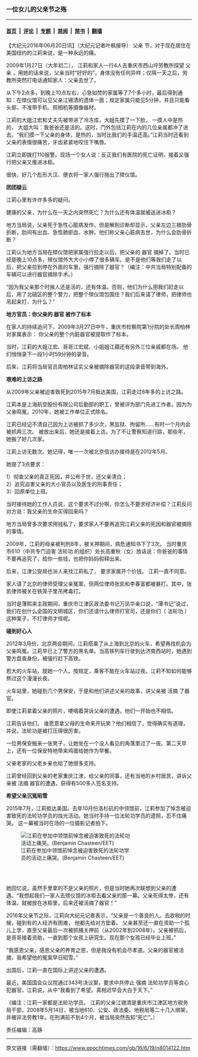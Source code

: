 ### 一位女儿的父亲节之殇

---

#### [首页](../../../..?n8014122) &nbsp;|&nbsp; [评论](../../../../../epoch-comment?n8014122) &nbsp;|&nbsp; [专题](../../../../../epoch-special?n8014122) &nbsp;|&nbsp; [禁闻](../../../../../epoch-news?n8014122) &nbsp;|&nbsp; [禁书](../../../../../books?n8014122) &nbsp;|&nbsp; [翻墙](https://github.com/gfw-breaker/nogfw/blob/master/README.md?n8014122)


<div class="post_content" id="artbody" itemprop="articleBody">
 <!-- article content begin -->
 <p>
  【大纪元2016年06月20日讯】（大纪元记者叶枫报导）
  <ok href="https://www.epochtimes.com/gb/tag/%E7%88%B6%E4%BA%B2.html">
   父亲
  </ok>
  节，对于现在居住在美国纽约的江莉来说，是一种永远的痛。
 </p>
 <p>
  2009年1月27日（大年初二）， 江莉和家人一行4人去重庆市西山坪劳教所探望
  <ok href="https://www.epochtimes.com/gb/tag/%E7%88%B6%E4%BA%B2.html">
   父亲
  </ok>
  ，用她的话来说，父亲当时“好好的”，身体没有任何异样；仅隔一天之后，劳教所突然打电话通知家人：父亲去世了。
 </p>
 <p>
  从下午2点多，到晚上10点左右，心急如焚的家属等了7个多小时，最后得到通知：在殡仪馆可以见父亲江锡清的遗体一面；规定家属只能见5分钟，并且只能看头部，不准带手机、照相机等摄像器材。
 </p>
 <p>
  江莉的大姐江宏和丈夫先被带进了冷冻库，大姐先摸了一下脸， 一摸人中是热的， 大姐大叫：我爸爸还是活的。这时，门外包括江莉在内的几位亲属都冲了进去。“我们摸一下父亲的身体，是热的，当时比我们的手温还高。”江莉当时还看到父亲的表情很痛苦，牙齿紧紧地咬住下嘴唇。
 </p>
 <p>
  江莉立即拨打110报警。现场一个女人说：反正我们有医院的死亡证明，接着又强行把父亲又推进冰柜。
 </p>
 <p>
  很快，好几个彪形大汉、便衣将一家人强行拖出了殡仪馆。
 </p>
 <p>
  <strong>
   团团疑云
  </strong>
 </p>
 <p>
  江莉心里有许许多多的疑问。
 </p>
 <p>
  健康的父亲，为什么在一天之内突然死亡？为什么还有体温就被送进冰柜？
 </p>
 <p>
  地方当局说，父亲死于急性心脏病发作。但是解剖诊断却显示，父亲左边三根肋骨折断，肋间有出血、急性肺瘀血、水肿。他们称父亲心脏病去世，为什么会肋骨折断？
 </p>
 <p>
  江莉认为地方当局在殡仪馆把家属强行拉走以后，把父亲的
  <ok href="https://www.epochtimes.com/gb/tag/%E5%99%A8%E5%AE%98.html">
   器官
  </ok>
  摘掉了。当时已经是晚上10点多，殡仪馆外大大小小停了很多辆车。是不是他们等我们走了以后，把父亲拉到停在外面的车里，强行摘除了器官？（编注：中共当局特别配备的车辆可以进行器官摘除手术。）
 </p>
 <p>
  “因为我父亲那个时候人还是活的，还有体温。否则，他们为什么把我们赶走以后，用了北碚区的整个警力，把整个殡仪馆包围住？我们后来请了律师，把律师也吊起来打，为什么？”
 </p>
 <p>
  <strong>
   地方官员：你父亲的
   <ok href="https://www.epochtimes.com/gb/tag/%E5%99%A8%E5%AE%98.html">
    器官
   </ok>
   被作了标本
  </strong>
 </p>
 <p>
  在家人的持续追问下，2009年3月27日中午，重庆市检察院第1分院的处长周柏林对家属表示： 你父亲的整个内脏器官被提取作了标本。
 </p>
 <p>
  当时，江莉的大姐江宏、哥哥江宏斌、小姐姐江蘋还有另外三位亲戚都在场。 他们悄悄录下一段1小时59分钟的录音。
 </p>
 <p>
  后来，江莉将当局官员周柏林证实父亲被摘除器官的这段录音带到海外。
 </p>
 <p>
  <strong>
   艰难的上访之路
  </strong>
 </p>
 <p>
  从2009年父亲被迫害致死到2015年7月抵达美国，江莉走过6年多的上访之路。
 </p>
 <p>
  江莉本是上海航空股份有限公司后勤部的职工，曾被评为部门先进工作者。因为为父亲鸣冤，2010年，她被工作单位正式除名。
 </p>
 <p>
  江莉已经记不清自己因为上访被抓了多少次，黑监狱、拘留所……有时一个月内会被抓两三次。 被放出来后，她还是接着上访。为了不让警察知道行踪，那些年，她搬了好几次家。
 </p>
 <p>
  江莉上访无数次。她记得，唯一一次被北京信访办接待是在2012年5月。
 </p>
 <p>
  她提了3点要求：
 </p>
 <p>
  1）彻查父亲的真正死因，并公布于世，还父亲清白；
  <br/>
  2）追究迫害父亲的大小官员以及医生的刑事责任；
  <br/>
  3）回原单位上班。
 </p>
 <p>
  当时接待她的工作人员说，这个要求不过分啊，你怎么不要求经济补偿？江莉反问对方说：我父亲的生命买得回来吗？
 </p>
 <p>
  地方当局曾多次要求用钱私了，要求家人不要再追究江莉父亲的死因和器官被摘除的事情。
 </p>
 <p>
  2009年，江莉的母亲被判刑8年，被关押期间，病危通知书下了3次。 当时重庆市610（中共专门迫害
  <ok href="https://www.epochtimes.com/gb/tag/%E6%B3%95%E8%BD%AE%E5%8A%9F.html">
   法轮功
  </ok>
  的组织）处长高重秋（女）放话说：你爸爸的事情不要再追究了，给你一些钱，也把你妈妈假释出来。
 </p>
 <p>
  后来，江津公安局也派人来找江莉私了， 要求家属开个价钱。 江莉一直不同意。
 </p>
 <p>
  家人请了北京的律师受理父亲冤案，但两位律师张凯和李春富都被暴打。其中，张凯律师被关在铁笼子里吊拷毒打。
 </p>
 <p>
  当时是薄熙来主政期间，重庆市江津区政法委书记万凤华亲口说，“薄书记”说过，我们在创什么全国的文明城区，你们还请什么律师打官司，还是你们（
  <ok href="https://www.epochtimes.com/gb/tag/%E6%B3%95%E8%BD%AE%E5%8A%9F.html">
   法轮功
  </ok>
  ）这种案子，不打律师才怪呢。
 </p>
 <p>
  <strong>
   碰到好心人
  </strong>
 </p>
 <p>
  2012年3月份，北京两会期间，江莉搭乘了从上海到北京的火车，希望再找机会为父亲鸣冤。江莉早已上了警方的黑名单。当高铁列车行驶到达济南西站时，她遇到警方盘查身份，被强行赶下高铁。
 </p>
 <p>
  若大的火车站，就她一个人。按规定，乘客不能在火车站过夜。江莉不知如何能够熬过这个漫漫长夜。
 </p>
 <p>
  火车站里，她碰到几个男保安，于是和他们讲述父亲的故事，讲父亲被
  <ok href="https://www.epochtimes.com/gb/tag/%E6%B4%BB%E6%91%98.html">
   活摘
  </ok>
  了器官。
 </p>
 <p>
  即使江莉拿着父亲的照片，哽咽着哭诉父亲的遭遇，他们一开始也不相信。
 </p>
 <p>
  江莉告诉他们， 谁愿意拿父母的生命来开玩笑？他们相信了，觉得确实有道理，并说，法轮功是被打压得很厉害。
 </p>
 <p>
  一位男保安搬来一张凳子，让她坐在一个没人看见的角落里过了一夜。第二天早上，还有一位保安特地带来鸡蛋给她作为早餐。
 </p>
 <p>
  父亲老家的父老乡亲也给了她很多支持。
 </p>
 <p>
  江莉曾经回到父亲的老家重庆江津，给父亲的同事，还有当地的乡村居民，讲诉父亲被
  <ok href="https://www.epochtimes.com/gb/tag/%E6%B4%BB%E6%91%98.html">
   活摘
  </ok>
  器官的遭遇，获得有500多人签名支持。
 </p>
 <p>
  <strong>
   希望父亲沉冤昭雪
  </strong>
 </p>
 <p>
  2015年7月，江莉抵达美国。去年10月份洛杉矶的中领馆前，江莉参加了悼念被迫害致死的法轮功学员的烛光活动。她当时手持一位法轮功学员的遗照，忍不住痛哭。 这一幕被当时在场的一位摄影记者拍下。
 </p>
 <figure aria-describedby="caption-attachment-8014180" class="wp-caption aligncenter" id="attachment_8014180" style="width: 300px">
  <ok href=" https://i.epochtimes.com/assets/uploads/2016/06/2-73.jpg" rel="noreferrer noopener" target="_blank">
   <img alt="江莉在参加中领馆前悼念被迫害致死的法轮功活动上痛哭。(Benjamin Chasteen/EET)" class="size-full wp-image-8014180" src="https://i.epochtimes.com/assets/uploads/2016/06/2-73.jpg"/>
  </ok>
  <br/><figcaption class="wp-caption-text" id="caption-attachment-8014180">
   江莉在参加中领馆前悼念被迫害致死的法轮功学员的活动上痛哭。(Benjamin Chasteen/EET)
  </figcaption><br/>
 </figure><br/>
 <p>
  她回忆说，虽然手里拿的不是父亲的照片，但是当时她再次联想到父亲的遭遇。“我想起我们一家人去殡仪馆的冰柜去看父亲的那一幕。父亲死得太惨，还有体温，就被放在冰柜里，后来还被活摘了器官！”
 </p>
 <p>
  2016年父亲节之际，江莉向大纪元记者表示，“父亲是一个善良的人。去收税的时候，碰到有的人经济有困难， 他都先给对方垫着。 父亲甚至还一直在资助一个孤儿上学，直至父亲最后一次被抓捕关押前（从2002年到2008年）。父亲被抓后，是哥哥接着资助，一直到那个女孩上研究生。现在那个女孩已经毕业上班。”
 </p>
 <p>
  “我感恩父亲，感恩父亲的养育之恩，但是我没有机会尽孝道。父亲的器官被活摘，我希望他的冤案早日昭雪。”
 </p>
 <p>
  出国后，江莉一直在国际上讲述父亲的遭遇。
 </p>
 <p>
  最近，美国国会众议院通过343号决议案，要求中共停止
  <ok href="https://www.epochtimes.com/gb/tag/%E5%BC%BA%E6%91%98.html">
   强摘
  </ok>
  法轮功学员等良心犯器官，江莉说，从中“我看到了希望。真相迟早会大白于天下。”
 </p>
 <p>
  （编注：江莉一家都是法轮功学员。 江莉的父亲江锡清是重庆市江津区地方税务局干部，2008年5月14日，被当地610、公安、政法委、地税局等二十几人绑架，并被非法劳教1年。在刑满前不到4个月，被当局突然告知“死亡”。）
 </p>
 <p>
  责任编辑：高静
 </p>
 <!-- article content end -->
 <div id="below_article_ad">
 </div>
</div>


---

原文链接（需翻墙）：https://www.epochtimes.com/gb/16/6/19/n8014122.htm